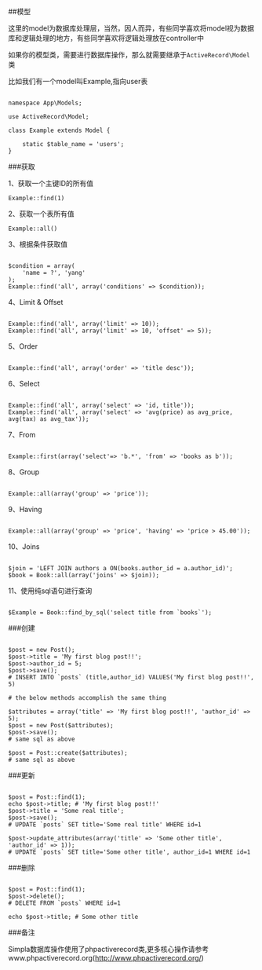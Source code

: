 ##模型

这里的model为数据库处理层，当然，因人而异，有些同学喜欢将model视为数据库和逻辑处理的地方，有些同学喜欢将逻辑处理放在controller中

如果你的模型类，需要进行数据库操作，那么就需要继承于`ActiveRecord\Model`类

比如我们有一个model叫Example,指向user表

<pre><code>
namespace App\Models;

use ActiveRecord\Model;

class Example extends Model {

    static $table_name = 'users';
}
</code></pre>

###获取

1、获取一个主键ID的所有值

`Example::find(1)`

2、获取一个表所有值

`Example::all()`

3、根据条件获取值

<pre><code>
$condition = array(
    'name = ?', 'yang'
);
Example::find('all', array('conditions' => $condition));
</code></pre>

4、Limit & Offset
<pre><code>
Example::find('all', array('limit' => 10));
Example::find('all', array('limit' => 10, 'offset' => 5));
</code></pre>

5、Order
<pre><code>
Example::find('all', array('order' => 'title desc'));
</code></pre>


6、Select
<pre><code>
Example::find('all', array('select' => 'id, title'));
Example::find('all', array('select' => 'avg(price) as avg_price, avg(tax) as avg_tax'));
</code></pre>

7、From
<pre><code>
Example::first(array('select'=> 'b.*', 'from' => 'books as b'));
</code></pre>

8、Group
<pre><code>
Example::all(array('group' => 'price'));
</code></pre>

9、Having
<pre><code>
Example::all(array('group' => 'price', 'having' => 'price > 45.00'));
</code></pre>

10、Joins
<pre><code>
$join = 'LEFT JOIN authors a ON(books.author_id = a.author_id)';
$book = Book::all(array('joins' => $join));
</code></pre>


11、使用纯sql语句进行查询
<pre><code>
$Example = Book::find_by_sql('select title from `books`');
</code></pre>

###创建

<pre><code>
$post = new Post();
$post->title = 'My first blog post!!';
$post->author_id = 5;
$post->save();
# INSERT INTO `posts` (title,author_id) VALUES('My first blog post!!', 5)

# the below methods accomplish the same thing

$attributes = array('title' => 'My first blog post!!', 'author_id' => 5);
$post = new Post($attributes);
$post->save();
# same sql as above

$post = Post::create($attributes);
# same sql as above
</code></pre>



###更新

<pre><code>
$post = Post::find(1);
echo $post->title; # 'My first blog post!!'
$post->title = 'Some real title';
$post->save();
# UPDATE `posts` SET title='Some real title' WHERE id=1
 
$post->update_attributes(array('title' => 'Some other title', 'author_id' => 1));
# UPDATE `posts` SET title='Some other title', author_id=1 WHERE id=1
</code></pre>

###删除

<pre><code>
$post = Post::find(1);
$post->delete();
# DELETE FROM `posts` WHERE id=1

echo $post->title; # Some other title
</code></pre>




###备注

Simpla数据库操作使用了phpactiverecord类,更多核心操作请参考www.phpactiverecord.org(http://www.phpactiverecord.org/)

